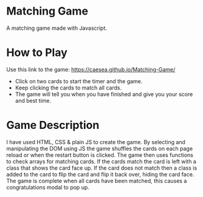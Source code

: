 # Matching Game

A matching game made with Javascript.

# How to Play

Use this link to the game: https://caesea.github.io/Matching-Game/

* Click on two cards to start the timer and the game.
* Keep clicking the cards to match all cards.
* The game will tell you when you have finished and give you your score and best time.

# Game Description

I have used HTML, CSS & plain JS to create the game. By selecting and manipulating the DOM using JS
the game shuffles the cards on each page reload or when the restart button is clicked. The game
then uses functions to check arrays for matching cards. If the cards match the card is left with a class
that shows the card face up. If the card does not match then a class is added to the card to flip the card and
flip it back over, hiding the card face. The game is complete when all cards have been matched, this causes
a congratulations modal to pop up.
